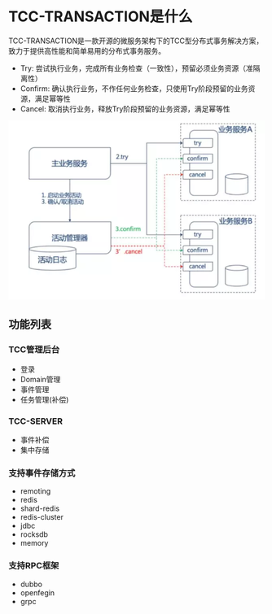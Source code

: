 # TCC-TRANSACTION是什么
TCC-TRANSACTION是一款开源的微服务架构下的TCC型分布式事务解决方案，致力于提供高性能和简单易用的分布式事务服务。
- Try: 尝试执行业务，完成所有业务检查（一致性），预留必须业务资源（准隔离性） 
- Confirm: 确认执行业务，不作任何业务检查，只使用Try阶段预留的业务资源，满足幂等性
- Cancel: 取消执行业务，释放Try阶段预留的业务资源，满足幂等性 
 
![TCC调用](./img/tcc-invoke.webp)  

## 功能列表
### TCC管理后台
- 登录
- Domain管理
- 事件管理
- 任务管理(补偿)

### TCC-SERVER
- 事件补偿
- 集中存储

### 支持事件存储方式
- remoting
- redis
- shard-redis
- redis-cluster
- jdbc
- rocksdb
- memory

### 支持RPC框架
- dubbo 
- openfegin
- grpc
